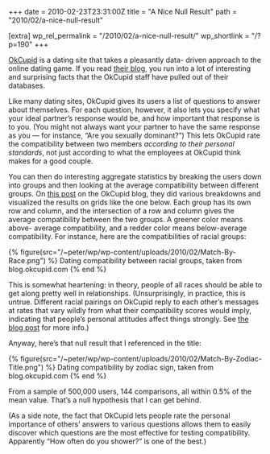 +++
date = 2010-02-23T23:31:00Z
title = "A Nice Null Result"
path = "2010/02/a-nice-null-result"

[extra]
wp_rel_permalink = "/2010/02/a-nice-null-result/"
wp_shortlink = "/?p=190"
+++

[OkCupid](http://okcupid.com/) is a dating site that takes a pleasantly data-
driven approach to the online dating game. If you read
[their blog](http://blog.okcupid.com/), you run into a lot of interesting and
surprising facts that the OkCupid staff have pulled out of their databases.

Like many dating sites, OkCupid gives its users a list of questions to answer
about themselves. For each question, however, it also lets you specify what
your ideal partner’s response would be, and how important that response is to
you. (You might not always want your partner to have the same response as you
— for instance, “Are you sexually dominant?”) This lets OkCupid rate the
compatibility between two members _according to their personal standards_, not
just according to what the employees at OkCupid think makes for a good couple.

You can then do interesting aggregate statistics by breaking the users down
into groups and then looking at the average compatibility between different
groups. On
[this post](http://blog.okcupid.com/index.php/2009/10/05/your-race-affects-whether-people-write-you-back/)
on the OkCupid blog, they did various breakdowns and visualized the results on
grids like the one below. Each group has its own row and column, and the
intersection of a row and column gives the average compatibility between the
two groups. A greener color means above- average compatibility, and a redder
color means below-average compatibility. For instance, here are the
compatibilities of racial groups:

{% figure(src="/~peter/wp/wp-content/uploads/2010/02/Match-By-Race.png") %}
Dating compatibility between racial groups, taken from blog.okcupid.com
{% end %}

This is somewhat heartening: in theory, people of all races should be able to
get along pretty well in relationships. (Unsurprisingly, in practice, this is
untrue. Different racial pairings on OkCupid reply to each other’s messages at
rates that vary wildly from what their compatibility scores would imply,
indicating that people’s personal attitudes affect things strongly. See
[the blog post](http://blog.okcupid.com/index.php/2009/10/05/your-race-affects-whether-people-write-you-back/)
for more info.)

Anyway, here’s that null result that I referenced in the title:

{% figure(src="/~peter/wp/wp-content/uploads/2010/02/Match-By-Zodiac-Title.png") %}
Dating compatibility by zodiac sign, taken from blog.okcupid.com
{% end %}

From a sample of 500,000 users, 144 comparisons, all within 0.5% of the mean
value. That’s a null hypothesis that I can get behind.

(As a side note, the fact that OkCupid lets people rate the personal
importance of others’ answers to various questions allows them to easily
discover which questions are the most effective for testing compatibility.
Apparently “How often do you shower?” is one of the best.)
